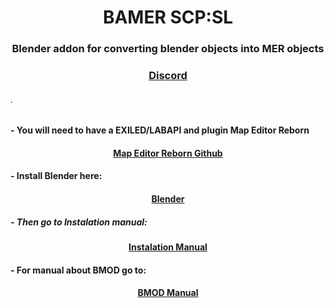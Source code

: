<h1 align="center">BAMER SCP:SL </h1>


<h3 align="center"> Blender addon for converting blender objects into MER objects</h3>


<h3 align="center" ><a href="https://discord.gg/jJNWn5bh">
      Discord
</a></h3>



<h6>  . </h6>


<h4>  - You will need to have a EXILED/LABAPI and plugin Map Editor Reborn </h4>

 <h4 align="center">     <a   href="https://github.com/Michal78900/MapEditorReborn/tree/main?tab=readme-ov-file">Map Editor Reborn Github</a>    </h4>

<h4>  - Install Blender here: </h4>


 <h4 align="center"><a   href="https://www.blender.org/download">Blender</a> </h4>

<h5>  - Then go to Instalation manual: </h5>


 <h4 align="center"> <a   href="https://github.com/spyraze/BMOD-SCPSL/blob/main/Installation_BMOD.pdf">Instalation Manual</a> </h4>

<h4> - For manual about BMOD go to: </h4>


<h4 align="center"> <a   href="https://github.com/spyraze/BMOD-SCPSL/blob/main/Manual_BMOD.pdf">BMOD Manual</a> </h4>







